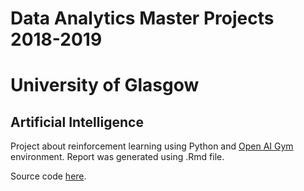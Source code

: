 # Data Analytics Master Projects 2018-2019
# University of Glasgow

## Artificial Intelligence
Project about reinforcement learning using Python and [Open AI Gym](https://gym.openai.com/) environment. Report was generated using .Rmd file.

Source code [here](ai/).

